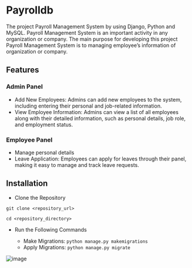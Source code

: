 # Payrolldb

The project Payroll Management System by using  Django, Python and MySQL. Payroll Management System is an important activity in any organization or company. The main purpose for developing this project Payroll Management System is to managing employee’s information of organization or company.

## Features

### Admin Panel

+ Add New Employees: Admins can add new employees to the system, including entering their personal and job-related information.
+ View Employee Information: Admins can view a list of all employees along with their detailed information, such as personal details, job role, and employment status.

### Employee Panel

+ Manage personal details 
+ Leave Application: Employees can apply for leaves through their panel, making it easy to manage and track leave requests.

## Installation

+ Clone the Repository

```git clone <repository_url>```

```cd <repository_directory>```

- Run the Following Commands

   - Make Migrations:
     ```python manage.py makemigrations```
   - Apply Migrations:
     ```python manage.py migrate```
     



![image](https://github.com/Springboard-Internship-2024/Payroll-Service-Development_May_2024/assets/143277515/63ead6f3-4ab8-4f1b-9b2d-5770c1afedcd)
